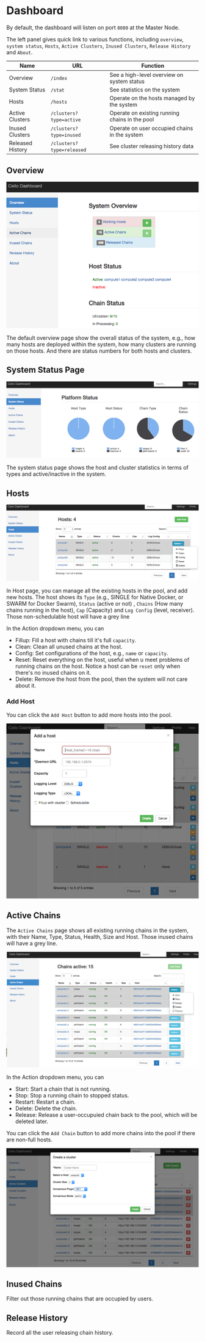 # Dashboard

By default, the dashboard will listen on port `8080` at the Master Node.

The left panel gives quick link to various functions, including `overview`, `system status`, `Hosts`, `Active Clusters`, `Inused Clusters`, `Release History` and `About`.

| Name | URL | Function |
| --- | --- | --- |
| Overview | `/index` | See a high-level overview on system status |
| System Status | `/stat` | See statistics on the system |
| Hosts | `/hosts` | Operate on the hosts managed by the system |
| Active Clusters | `/clusters?type=active` | Operate on existing running chains in the pool |
| Inused Clusters | `/clusters?type=inused` | Operate on user occupied chains in the system |
| Released History  | `/clusters?type=released` | See cluster releasing history data |


## Overview

![Dashboard Overview](imgs/dashboard_overview.png)


The default overview page show the overall status of the system, e.g., how many hosts are deployed within the system, how many clusters are running on those hosts. And there are status numbers for both hosts and clusters.


## System Status Page

![dashboard status](imgs/dashboard_status.png)

The system status page shows the host and cluster statistics in terms of types and active/inactive in the system.

## Hosts

![dashboard hosts](imgs/dashboard_hosts.png)

In Host page, you can manage all the existing hosts in the pool, and add new hosts. The host shows its `Type` (e.g., SINGLE for Native Docker, or SWARM for Docker Swarm), `Status` (active or not) , `Chains` (How many chains running in the host), `Cap` (Capacity) and `Log Config` (level, receiver). Those non-schedulable host will have a grey line

In the Action dropdown menu, you can

* Fillup: Fill a host with chains till it's full `capacity`.
* Clean: Clean all unused chains at the host.
* Config: Set configurations of the host, e.g., `name` or `capacity`. 
* Reset: Reset everything on the host, useful when u meet problems of running chains on the host. Notice a host can be `reset` only when there's no inused chains on it.
* Delete: Remove the host from the pool, then the system will not care about it.

### Add Host

You can click the `Add Host` button to add more hosts into the pool.

![dashboard add-host](imgs/dashboard_add_host.png)


## Active Chains

The `Active Chains` page shows all existing running chains in the system, with their Name, Type, Status, Health, Size and Host. Those inused chains will have a grey line.


![dashboard clusters](imgs/dashboard_clusters.png)

In the Action dropdown menu, you can

* Start: Start a chain that is not running.
* Stop: Stop a running chain to stopped status.
* Restart: Restart a chain. 
* Delete: Delete the chain.
* Release: Release a user-occupuied chain back to the pool, which will be deleted later.

You can click the `Add Chain` button to add more chains into the pool if there are non-full hosts.

![dashboard add-cluster](imgs/dashboard_add_cluster.png)


## Inused Chains

Filter out those running chains that are occupied by users.

## Release History

Record all the user releasing chain history.



